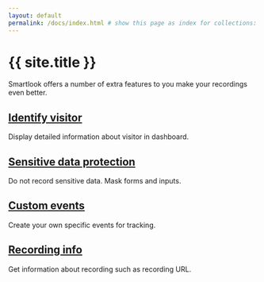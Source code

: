 ```yaml
--- 
layout: default 
permalink: /docs/index.html # show this page as index for collections: https://jekyllrb.com/docs/collections/#step3
---
```


<div class="container">

<div class="row intro">
  <div class="col-12">
      <h1>{{ site.title }}</h1>
      <p>Smartlook offers a number of extra features to you make your recordings even better.</p>
  </div>
</div>

  <div class="row">
    <div class="col-6">
      <div class="card">
        <a href="{{ '/docs/identify-visitor/' | relative_url }}">
          <h2>Identify visitor</h2>
        </a>
        <p>Display detailed information about visitor in dashboard.</p>
      </div>
    </div>
    <div class="col-6">
      <div class="card">
        <a href="{{ '/docs/sensitive-data-protection/' | relative_url }}">
          <h2>Sensitive data protection</h2>
        </a>
        <p>Do not record sensitive data. Mask forms and inputs.</p>
      </div>
    </div>
  </div>
  <!-- row -->

  <div class="row">
    <div class="col-6">
      <div class="card">
        <a href="{{ '/docs/custom-events/' | relative_url }}">
          <h2>Custom events</h2>
        </a>
        <p>Create your own specific events for tracking.</p>
      </div>
    </div>
    <div class="col-6">
      <div class="card">
        <a href="{{ '/docs/recording-info/' | relative_url }}">
          <h2>Recording info</h2>
        </a>
        <p>Get information about recording such as recording URL.</p>
      </div>
    </div>
  </div>
  <!-- row -->
</div>
<!-- container -->